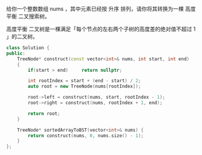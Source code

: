 给你一个整数数组 nums ，其中元素已经按 升序 排列，请你将其转换为一棵 高度平衡 二叉搜索树。

高度平衡 二叉树是一棵满足「每个节点的左右两个子树的高度差的绝对值不超过 1 」的二叉树。

 

```c++
class Solution {
public:
    TreeNode* construct(const vector<int>& nums, int start, int end)
    {
        if(start > end)     return nullptr;

        int rootIndex = start + (end - start) / 2;
        auto root = new TreeNode(nums[rootIndex]);

        root->left = construct(nums, start, rootIndex - 1);
        root->right = construct(nums, rootIndex + 1, end);

        return root;
    }

    TreeNode* sortedArrayToBST(vector<int>& nums) {
        return construct(nums, 0, nums.size() - 1);
    }
};
```

